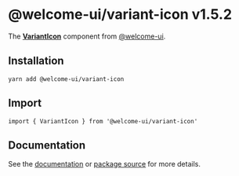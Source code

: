 # @welcome-ui/variant-icon v1.5.2
  
The **[VariantIcon](http://welcome-ui.com/components/variant-icon)** component from [@welcome-ui](http://welcome-ui.com).

## Installation

    yarn add @welcome-ui/variant-icon

## Import

    import { VariantIcon } from '@welcome-ui/variant-icon'

## Documentation

See the [documentation](http://welcome-ui.com/components/variant-icon) or [package source](https://github.com/WTTJ/welcome-ui/tree/v1.5.2/packages/VariantIcon) for more details.
